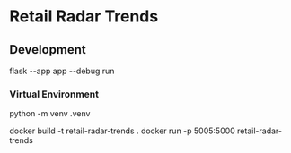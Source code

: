 # Retail Radar Trends

## Development

flask --app app --debug run

### Virtual Environment

python -m venv .venv

docker build -t retail-radar-trends .
docker run -p 5005:5000 retail-radar-trends
